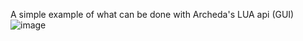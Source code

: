 A simple example of what can be done with Archeda's LUA api (GUI)
![image](https://github.com/Dezyrr/archeda-gui-example/assets/61940564/9f3bdce2-5ace-42ae-9ed9-9db1f0ca7d90)
